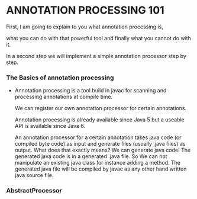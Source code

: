 #   ANNOTATION PROCESSING 101
First, I am going to explain to you what annotation processing is, 

what you can do with that powerful tool and finally what you cannot do with it.
 
In a second step we will implement a simple annotation processor step by step.

### The Basics of annotation processing

* Annotation processing is a tool build in javac for scanning and processing annotations at compile time.

    We can register our own annotation processor for certain annotations.
    
    Annotation processing is already available since Java 5 but a useable API is available since Java 6.
    
    An annotation processor for a certain annotation takes java code (or compiled byte code) as input and generate files (usually .java files) as output. 
    What does that exactly means? We can generate java code! The generated java code is in a generated .java file. 
    So We can not manipulate an existing java class for instance adding a method. 
    The generated java file will be compiled by javac as any other hand written java source file.
    
    
### AbstractProcessor
    